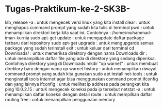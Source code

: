 # Tugas-Praktikum-ke-2-SK3B-
lsb_release -a : untuk mengecek versi linux yang kita install
clear : untuk menghapus command prompt yang sudah kita tulis di terminal
pwd : untuk menampilkan direktori kerja kita saat ini. Contohnya : /home/muhammad-iman-kurnia
sudo apt-get update : untuk mengupdate daftar package terbaru dari repository
sudo apt-get upgrade : untuk mengupgarde semua package yang sudah terinstall
exit : untuk keluar dari terminal
cd Downloads/ : untuk memeriksa direktory dengan nama Downloads
dir : untuk menampilkan daftar file yang ada di direktory yang sedang diperiksa. Contohnya direktory yang di Downloads
mkdir "op warnet" : untuk membuat direktory baru dengan nama op warnet
history : untuk menampilkan riwayat command prompt yang sudah kita gunakan
sudo apt install net-tools : untuk menginstall tools internet agar bisa menggunakan command prompt ifconfig dan yang lainnya
ifconfig : untuk melihat ip address pada perangkat kita
ping 10.0.2.15 : untuK mengecek koneksi pada ip tersebut
netstat -a : untuk menampilkan daftar koneksi dengan detail
route : untuk mempilkan daftar routing
free : untuk menampilkan penggunaan memory
